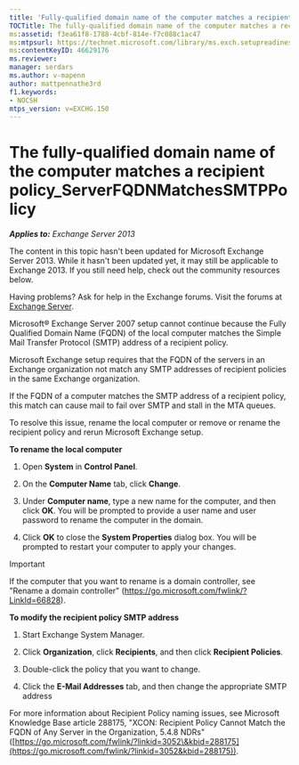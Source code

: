 ```yaml
---
title: 'Fully-qualified domain name of the computer matches a recipient policy'
TOCTitle: The fully-qualified domain name of the computer matches a recipient policy_ServerFQDNMatchesSMTPPolicy
ms:assetid: f3ea61f8-1788-4cbf-814e-f7c088c1ac47
ms:mtpsurl: https://technet.microsoft.com/library/ms.exch.setupreadiness.serverfqdnmatchessmtppolicy(v=EXCHG.150)
ms:contentKeyID: 46629176
ms.reviewer:
manager: serdars
ms.author: v-mapenn
author: mattpennathe3rd
f1.keywords:
- NOCSH
mtps_version: v=EXCHG.150
---
```


# The fully-qualified domain name of the computer matches a recipient policy\_ServerFQDNMatchesSMTPPolicy

_**Applies to:** Exchange Server 2013_

The content in this topic hasn't been updated for Microsoft Exchange Server 2013. While it hasn't been updated yet, it may still be applicable to Exchange 2013. If you still need help, check out the community resources below.

Having problems? Ask for help in the Exchange forums. Visit the forums at [Exchange Server](https://go.microsoft.com/fwlink/p/?linkid=60612).

Microsoft® Exchange Server 2007 setup cannot continue because the Fully Qualified Domain Name (FQDN) of the local computer matches the Simple Mail Transfer Protocol (SMTP) address of a recipient policy.

Microsoft Exchange setup requires that the FQDN of the servers in an Exchange organization not match any SMTP addresses of recipient policies in the same Exchange organization.

If the FQDN of a computer matches the SMTP address of a recipient policy, this match can cause mail to fail over SMTP and stall in the MTA queues.

To resolve this issue, rename the local computer or remove or rename the recipient policy and rerun Microsoft Exchange setup.

**To rename the local computer**

1. Open **System** in **Control Panel**.

2. On the **Computer Name** tab, click **Change**.

3. Under **Computer name**, type a new name for the computer, and then click **OK**. You will be prompted to provide a user name and user password to rename the computer in the domain.

4. Click **OK** to close the **System Properties** dialog box. You will be prompted to restart your computer to apply your changes.

> [!IMPORTANT]
> If the computer that you want to rename is a domain controller, see "Rename a domain controller" (<A href="https://go.microsoft.com/fwlink/?linkid=66828">https://go.microsoft.com/fwlink/?LinkId=66828</A>).

**To modify the recipient policy SMTP address**

1. Start Exchange System Manager.

2. Click **Organization**, click **Recipients**, and then click **Recipient Policies**.

3. Double-click the policy that you want to change.

4. Click the **E-Mail Addresses** tab, and then change the appropriate SMTP address

For more information about Recipient Policy naming issues, see Microsoft Knowledge Base article 288175, "XCON: Recipient Policy Cannot Match the FQDN of Any Server in the Organization, 5.4.8 NDRs" ([https://go.microsoft.com/fwlink/?linkid=3052\&kbid=288175](https://go.microsoft.com/fwlink/?linkid=3052&kbid=288175)).

